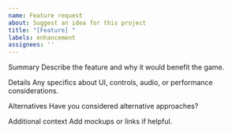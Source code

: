 ```yaml
---
name: Feature request
about: Suggest an idea for this project
title: "[Feature] "
labels: enhancement
assignees: ''
---
```


Summary
Describe the feature and why it would benefit the game.

Details
Any specifics about UI, controls, audio, or performance considerations.

Alternatives
Have you considered alternative approaches?

Additional context
Add mockups or links if helpful.

